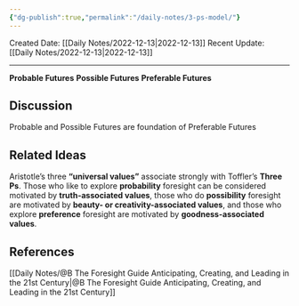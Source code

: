 ```yaml
---
{"dg-publish":true,"permalink":"/daily-notes/3-ps-model/"}
---
```



Created Date: [[Daily Notes/2022-12-13\|2022-12-13]]
Recent Update:  [[Daily Notes/2022-12-13\|2022-12-13]]

---
**Probable Futures**
**Possible Futures**
**Preferable Futures**

## Discussion
Probable and Possible Futures are foundation of Preferable Futures

## Related Ideas

 Aristotle’s three **“universal values”** associate strongly with Toffler’s **Three Ps**. Those who like to explore **probability** foresight can be considered motivated by **truth-associated values**, those who do **possibility** foresight are motivated by **beauty- or creativity-associated values**, and those who explore **preference** foresight are motivated by **goodness-associated values**.




## References
[[Daily Notes/@B The Foresight Guide Anticipating, Creating, and Leading in the 21st Century\|@B The Foresight Guide Anticipating, Creating, and Leading in the 21st Century]]

